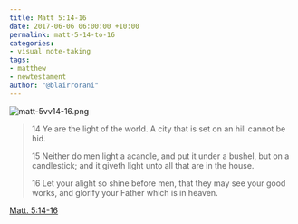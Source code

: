 ```yaml
---
title: Matt 5:14-16
date: 2017-06-06 06:00:00 +10:00
permalink: matt-5-14-to-16
categories:
- visual note-taking
tags:
- matthew
- newtestament
author: "@blairrorani"
---
```


![matt-5vv14-16.png](/uploads/matt-5vv14-16.png)

> 14 Ye are the light of the world. A city that is set on an hill cannot be hid.
>
> 15 Neither do men light a acandle, and put it under a bushel, but on a candlestick; and it giveth light unto all that are in the house.
>
> 16 Let your alight so shine before men, that they may see your good works, and glorify your Father which is in heaven.

[Matt. 5:14-16](https://www.lds.org/scriptures/nt/matt/5.14-16?lang=eng)